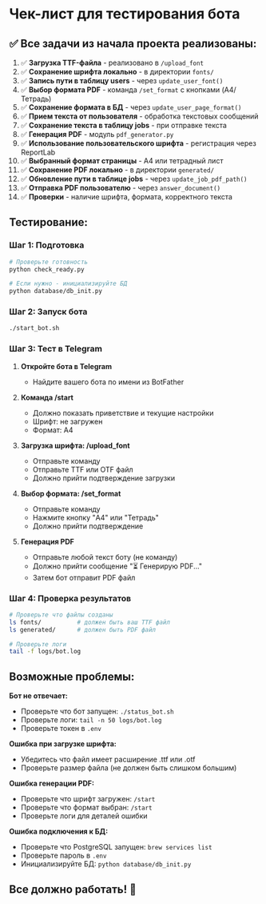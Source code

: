 # Чек-лист для тестирования бота

## ✅ Все задачи из начала проекта реализованы:

1. ✅ **Загрузка TTF-файла** - реализовано в `/upload_font`
2. ✅ **Сохранение шрифта локально** - в директории `fonts/`
3. ✅ **Запись пути в таблицу users** - через `update_user_font()`
4. ✅ **Выбор формата PDF** - команда `/set_format` с кнопками (A4/Тетрадь)
5. ✅ **Сохранение формата в БД** - через `update_user_page_format()`
6. ✅ **Прием текста от пользователя** - обработка текстовых сообщений
7. ✅ **Сохранение текста в таблицу jobs** - при отправке текста
8. ✅ **Генерация PDF** - модуль `pdf_generator.py`
9. ✅ **Использование пользовательского шрифта** - регистрация через ReportLab
10. ✅ **Выбранный формат страницы** - A4 или тетрадный лист
11. ✅ **Сохранение PDF локально** - в директории `generated/`
12. ✅ **Обновление пути в таблице jobs** - через `update_job_pdf_path()`
13. ✅ **Отправка PDF пользователю** - через `answer_document()`
14. ✅ **Проверки** - наличие шрифта, формата, корректного текста

## Тестирование:

### Шаг 1: Подготовка
```bash
# Проверьте готовность
python check_ready.py

# Если нужно - инициализируйте БД
python database/db_init.py
```

### Шаг 2: Запуск бота
```bash
./start_bot.sh
```

### Шаг 3: Тест в Telegram

1. **Откройте бота в Telegram**
   - Найдите вашего бота по имени из BotFather

2. **Команда /start**
   - Должно показать приветствие и текущие настройки
   - Шрифт: не загружен
   - Формат: A4

3. **Загрузка шрифта: /upload_font**
   - Отправьте команду
   - Отправьте TTF или OTF файл
   - Должно прийти подтверждение загрузки

4. **Выбор формата: /set_format**
   - Отправьте команду
   - Нажмите кнопку "A4" или "Тетрадь"
   - Должно прийти подтверждение

5. **Генерация PDF**
   - Отправьте любой текст боту (не команду)
   - Должно прийти сообщение "⏳ Генерирую PDF..."
   - Затем бот отправит PDF файл

### Шаг 4: Проверка результатов

```bash
# Проверьте что файлы созданы
ls fonts/          # должен быть ваш TTF файл
ls generated/      # должен быть PDF файл

# Проверьте логи
tail -f logs/bot.log
```

## Возможные проблемы:

**Бот не отвечает:**
- Проверьте что бот запущен: `./status_bot.sh`
- Проверьте логи: `tail -n 50 logs/bot.log`
- Проверьте токен в `.env`

**Ошибка при загрузке шрифта:**
- Убедитесь что файл имеет расширение .ttf или .otf
- Проверьте размер файла (не должен быть слишком большим)

**Ошибка генерации PDF:**
- Проверьте что шрифт загружен: `/start`
- Проверьте что формат выбран: `/start`
- Проверьте логи для деталей ошибки

**Ошибка подключения к БД:**
- Проверьте что PostgreSQL запущен: `brew services list`
- Проверьте пароль в `.env`
- Инициализируйте БД: `python database/db_init.py`

## Все должно работать! 🚀

